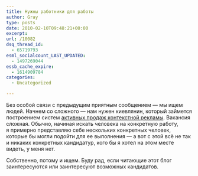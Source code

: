 ```yaml
---
title: Нужны работники для работы
author: Gray
type: posts
date: 2010-02-10T09:48:21+00:00
excerpt:
url: /10082
dsq_thread_id:
  - 65719793
esml_socialcount_LAST_UPDATED:
  - 1497269044
essb_cache_expire:
  - 1614909784
categories:
  - Uncategorized

---
```








Без особой связи с&nbsp;предыдущим приятным сообщением&nbsp;&mdash; мы&nbsp;ищем людей. Начнем со&nbsp;сложного&nbsp;&mdash; нам нужен киевлянин, который займется построением систем [активных продаж контекстной рекламы][1]. Вакансия сложная. Обычно, начиная искать человека на&nbsp;конкретную работу, я&nbsp;примерно представляю себе нескольких конкретных человек, которые&nbsp;бы могли подойти для ее&nbsp;выполнения&nbsp;&mdash; а&nbsp;вот с&nbsp;этой всё не&nbsp;так и&nbsp;никаких конкретных кандидатур, кого&nbsp;бы я&nbsp;хотел на&nbsp;этом месте видеть, у&nbsp;меня нет.

Собственно, потому и&nbsp;ищем. Буду рад, если читающие этот блог заинтересуются или заинтересуют возможных кандидатов.

 [1]: http://company.yandex.ru/job/vacancies/sales_ukr.xml